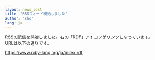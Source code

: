 ```yaml
---
layout: news_post
title: "RSSフィード開始しました"
author: "sho"
lang: ja
---
```


RSSの配信を開始しました。右の「RDF」アイコンがリンクになっています。URLは以下の通りです。

https://www.ruby-lang.org/ja/index.rdf

